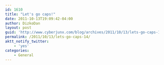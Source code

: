 ```yaml
---
id: 1610
title: "Let's go caps!"
date: 2011-10-13T19:09:42-04:00
author: DizkoDan
layout: post
guid: 'http://www.cyberjunx.com/blog/archives/2011/10/13/lets-go-caps-14/'
permalink: /2011/10/13/lets-go-caps-14/
aktt_notify_twitter:
    - 'yes'
categories:
    - General
---
```


<div class="posterous_autopost"></div>